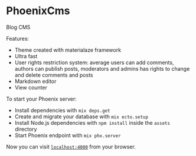 # PhoenixCms

Blog CMS

Features:

  * Theme created with materialaze framework
  * Ultra fast
  * User rights restriction system: average users can add comments, authors can publish posts, moderators and admins has rights to change and delete comments and posts
  * Markdown editor
  * View counter

To start your Phoenix server:

  * Install dependencies with `mix deps.get`
  * Create and migrate your database with `mix ecto.setup`
  * Install Node.js dependencies with `npm install` inside the `assets` directory
  * Start Phoenix endpoint with `mix phx.server`

Now you can visit [`localhost:4000`](http://localhost:4000) from your browser.

